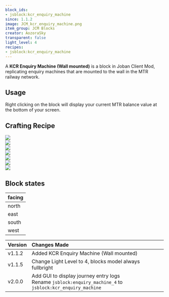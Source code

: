 ```yaml
---
block_ids:
- jsblock:kcr_enquiry_machine
since: 1.1.2
image: JCM_kcr_enquiry_machine.png
item_group: JCM Blocks
creator: AozoraSky
transparent: false
light_level: 4
recipes:
- jsblock:kcr_enquiry_machine
---
```


A **KCR Enquiry Machine (Wall mounted)** is a block in Joban Client Mod, replicating enquiry machines that are mounted to the wall in the MTR railway network.

## Usage
Right clicking on the block will display your current MTR balance value at the bottom of your screen.

## Crafting Recipe
<div class="crafting">
    <div class="crafting-table">
        <!-- row 1 -->
        <div></div>
        <div></div>
        <div></div>
        <!-- row 2 -->
        <div><img src="../crafting/Minecraft_Iron_ingot.png"></div>
        <div><img src="../crafting/Minecraft_Redstone.png"></div>
        <div><img src="../crafting/Minecraft_Iron_ingot.png"></div>
        <!-- row 3 -->
        <div><img src="../crafting/Minecraft_Iron_ingot.png"></div>
        <div><img src="../crafting/Minecraft_Iron_ingot.png"></div>
        <div><img src="../crafting/Minecraft_Iron_ingot.png"></div>
    </div>
    <div class="crafting-arrow"></div>
    <div class="crafting-result" data-count="4">
        <img src="../crafting/JCM_Item_Kcr_enquiry_machine.png">
    </div>
</div>

## Block states
| facing |
|:-------|
| north  |
| east   |
| south  |
| west   |

| Version | Changes Made                                                                                                 |
|:--------|:-------------------------------------------------------------------------------------------------------------|
| v1.1.2  | Added KCR Enquiry Machine (Wall mounted)                                                                     |
| v1.1.5  | Change Light Level to 4, blocks model always fullbright                                                      |
| v2.0.0  | Add GUI to display journey entry logs<br>Rename `jsblock:enquiry_machine_4` to `jsblock:kcr_enquiry_machine` |